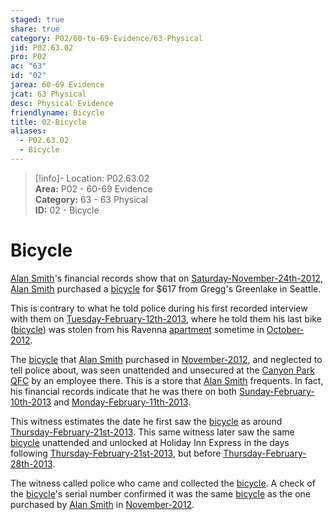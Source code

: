 ```yaml
---  
staged: true  
share: true  
category: P02/60-to-69-Evidence/63-Physical  
jid: P02.63.02  
pro: P02  
ac: "63"  
id: "02"  
jarea: 60-69 Evidence  
jcat: 63 Physical  
desc: Physical Evidence  
friendlyname: Bicycle  
title: 02-Bicycle  
aliases:  
  - P02.63.02  
  - Bicycle  
---  
```

  
>[!info]- Location: P02.63.02  
>**Area:** P02 - 60-69 Evidence  
>**Category:** 63 - 63 Physical  
>**ID:** 02 - Bicycle  
  
# Bicycle  
  
[Alan Smith](../../70-to-79-People/72-Suspects-and-People-of-Interest/02-Alan-Smith.md)'s financial records show that on [Saturday-November-24th-2012](../../10-to-19-Case-Dates/11-Background-Dates/09-2012-11-24-Saturday-November-24th-2012.md), [Alan Smith](../../70-to-79-People/72-Suspects-and-People-of-Interest/02-Alan-Smith.md) purchased a [bicycle](../../60-to-69-Evidence/63-Physical/02-Bicycle.md) for $617 from Gregg's Greenlake in Seattle.  
  
This is contrary to what he told police during his first recorded interview with them on [Tuesday-February-12th-2013](../../10-to-19-Case-Dates/12-Crime-Dates/03-2013-02-12-Tuesday-February-12th-2013.md), where he told them his last bike ([bicycle](../../60-to-69-Evidence/63-Physical/02-Bicycle.md)) was stolen from his Ravenna [apartment](../../50-to-59-Investigation/52-Key-Locations/06-Apartment.md) sometime in [October-2012](../../10-to-19-Case-Dates/11-Background-Dates/08-2012-10-October-2012.md).  
  
The [bicycle](../../60-to-69-Evidence/63-Physical/02-Bicycle.md) that [Alan Smith](../../70-to-79-People/72-Suspects-and-People-of-Interest/02-Alan-Smith.md) purchased in [November-2012](../../10-to-19-Case-Dates/11-Background-Dates/10-2012-11-November-2012.md), and neglected to tell police about, was seen unattended and unsecured at the [Canyon Park QFC](../../50-to-59-Investigation/52-Key-Locations/03-Canyon-Park-QFC.md) by an employee there. This is a store that [Alan Smith](../../70-to-79-People/72-Suspects-and-People-of-Interest/02-Alan-Smith.md) frequents. In fact, his financial records indicate that he was there on both [Sunday-February-10th-2013](../../10-to-19-Case-Dates/11-Background-Dates/20-2013-02-10-Sunday-February-10th-2013.md) and [Monday-February-11th-2013](../../10-to-19-Case-Dates/12-Crime-Dates/02-2013-02-11-Monday-February-11th-2013.md).  
  
This witness estimates the date he first saw the [bicycle](../../60-to-69-Evidence/63-Physical/02-Bicycle.md) as around [Thursday-February-21st-2013](../../10-to-19-Case-Dates/13-Investigation-Dates/06-2013-02-21-Thursday-February-21st-2013.md). This same witness later saw the same [bicycle](../../60-to-69-Evidence/63-Physical/02-Bicycle.md) unattended and unlocked at Holiday Inn Express in the days following [Thursday-February-21st-2013](../../10-to-19-Case-Dates/13-Investigation-Dates/06-2013-02-21-Thursday-February-21st-2013.md), but before [Thursday-February-28th-2013](../../10-to-19-Case-Dates/13-Investigation-Dates/09-2013-02-28-Thursday-February-28th-2013.md).  
  
The witness called police who came and collected the [bicycle](../../60-to-69-Evidence/63-Physical/02-Bicycle.md). A check of the [bicycle](../../60-to-69-Evidence/63-Physical/02-Bicycle.md)'s serial number confirmed it was the same [bicycle](../../60-to-69-Evidence/63-Physical/02-Bicycle.md) as the one purchased by [Alan Smith](../../70-to-79-People/72-Suspects-and-People-of-Interest/02-Alan-Smith.md) in [November-2012](../../10-to-19-Case-Dates/11-Background-Dates/10-2012-11-November-2012.md).  
